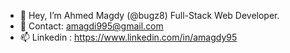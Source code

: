 - 👋 Hey, I’m Ahmed Magdy (@bugz8) Full-Stack Web Developer.
- 💞️ Contact: amagdi995@gmail.com
- 📫 Linkedin : https://www.linkedin.com/in/amagdy95
